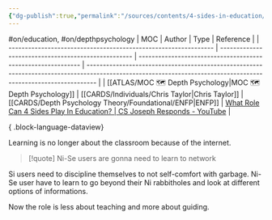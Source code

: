 ```yaml
---
{"dg-publish":true,"permalink":"/sources/contents/4-sides-in-education/","created":"2023-03-28T19:11:54.975+02:00","updated":"2023-04-23T20:53:57.744+02:00"}
---
```


#on/education, #on/depthpsychology 
| MOC                                                             | Author                                              | Type                                                         | Reference                                                                                                                                                       |
| --------------------------------------------------------------- | --------------------------------------------------- | ------------------------------------------------------------ | --------------------------------------------------------------------------------------------------------------------------------------------------------------- |
| [[ATLAS/MOC 🗺️ Depth Psychology\|MOC 🗺️ Depth Psychology]] | [[CARDS/Individuals/Chris Taylor\|Chris Taylor]] | [[CARDS/Depth Psychology Theory/Foundational/ENFP\|ENFP]] | [What Role Can 4 Sides Play In Education? \| CS Joseph Responds - YouTube](https://www.youtube.com/watch?v=qi1bNXHJ6Sc&list=TLPQMjgwMzIwMjMQZSjG17Ndfw&index=2) |

{ .block-language-dataview}

Learning is no longer about the classroom because of the internet. 

> [!quote]
>Ni-Se users are gonna need to learn to network

Si users need to discipline themselves to not self-comfort with garbage.
Ni-Se user have to learn to go beyond their Ni rabbitholes and look at different options of informations. 

Now the role is less about teaching and more about guiding. 

